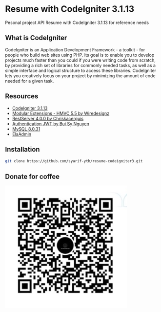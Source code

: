 # Resume with CodeIgniter 3.1.13

Pesonal project API Resume with CodeIgniter 3.1.13 for reference needs

## What is CodeIgniter

CodeIgniter is an Application Development Framework - a toolkit - for people
who build web sites using PHP. Its goal is to enable you to develop projects
much faster than you could if you were writing code from scratch, by providing
a rich set of libraries for commonly needed tasks, as well as a simple
interface and logical structure to access these libraries. CodeIgniter lets
you creatively focus on your project by minimizing the amount of code needed
for a given task.

## Resources

- [CodeIgniter 3.1.13](https://github.com/bcit-ci/CodeIgniter)
- [Modular Extensions - HMVC 5.5 by Wiredesignz](https://bitbucket.org/wiredesignz/codeigniter-modular-extensions-hmvc)
- [RestServer 4.0.0 by Chriskacerguis](https://github.com/chriskacerguis/codeigniter-restserver)
- [Authentication JWT by Bui Sy Nguyen](https://github.com/firebase/php-jwt)
- [MySQL 8.0.31](https://dev.mysql.com/doc/relnotes/mysql/8.0/en/news-8-0-3.html)
- [ElaAdmin](https://colorlib.com/polygon/elaadmin/index.html)

## Installation

```sh
git clone https://github.com/syarif-yth/resume-codeigniter3.git
```

## Donate for coffee

<img alt="Donate" src="assets/img/barcode.jpeg" width="400px">

